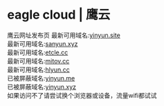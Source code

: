# eagle cloud | 鹰云
鹰云网址发布页
最新可用域名:[yinyun.site](https://yinyun.site)<br>
最新可用域名:[sanyun.xyz](https://sanyun.xyz)<br>
最新可用域名:[etcle.cc](https://etcle.cc)<br>
最新可用域名:[mitov.cc](https://mitov.cc)<br>
最新可用域名:[hlyun.cc](https://hlyun.cc)<br>
已被屏蔽域名:[yinyun.me](https://yinyun.me)<br>
已被屏蔽域名:[yinyun.xyz](https://yinyun.xyz)<br>
如果访问不了请尝试换个浏览器或设备，流量wifi都试试
